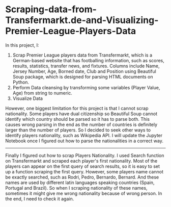 # Scraping-data-from-Transfermarkt.de-and-Visualizing-Premier-League-Players-Data
In this project, I:
1. Scrap Premier League players data from Transfermarkt, which is a German-based website that has footballing information, such as scores, results, statistics, transfer news, and fixtures. Columns include Name, Jersey Number, Age, Borned date, Club and Position using Beautiful Soup package, which is designed for parsing HTML documents on Python. 
2. Perform Data cleansing by transforming some variables (Player Value, Age) from string to numeric.
3. Visualize Data

However, one biggest limitation for this project is that I cannot scrap nationality. Some players have dual citizenship so Beautiful Soup cannot identify which country should be parsed so it has to parse both. This causes wrong parsing in the end as the number of countries is definitely larger than the number of players. So I decided to seek other ways to identify players nationality, such as Wikipedia API. I will update the Jupyter Notebook once I figured out how to parse the nationalities in a correct way. 

----------------------------------------------------------------------------------------------------
Finally I figured out how to scrap Players Nationality. I used Search function on Transfermarkt and scraped each player's first nationality. Most of the players can appear on the first query of search results, so it is easy to set up a function scraping the first query. However, some players name cannot be exactly searched, such as Rodri, Pedro, Bernardo, Bernard. And these names are used by different latin languages speaking countries (Spain, Portugal and Brazil). So when I scraping nationality of these names, sometimes it might give me wrong nationality because of wrong person. In the end, I need to check it again.

